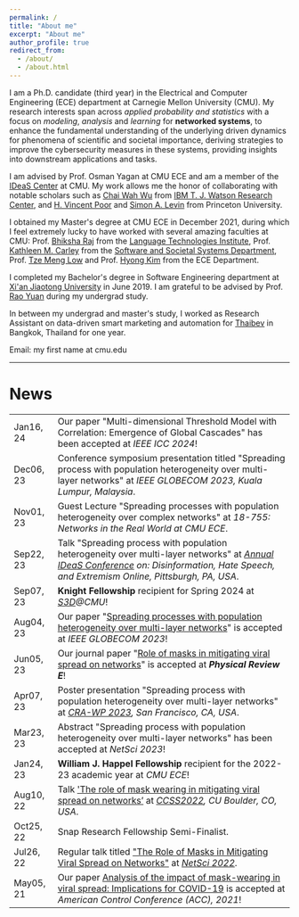 ```yaml
---
permalink: /
title: "About me"
excerpt: "About me"
author_profile: true
redirect_from: 
  - /about/
  - /about.html
---
```

<style>
td, th {
   border: none!important;
}
</style>

[//]: # (I am a Ph.D. candidate &#40;third year&#41; in the )

[//]: # (Electrical and Computer Engineering &#40;[ECE]&#40;https://www.ece.cmu.edu/&#41;&#41; department at Carnegie Mellon University &#40;CMU&#41;.)

[//]: # (I am interested in applied probability and statistics, with a focus on **networked systems**. )

[//]: # (I am advised by Prof. [Osman Yagan]&#40;http://users.ece.cmu.edu/~oyagan/&#41; at CMU ECE. )

[//]: # (I am also a member of the [IDeaS Center]&#40;https://www.cmu.edu/ideas-social-cybersecurity/&#41; at CMU.)

[//]: # (I am honored to collaborate with [Chai Wah Wu]&#40;https://researcher.watson.ibm.com/researcher/view.php?person=us-cwwu&#41; from IBM T. J. Watson Research Center and [H. Vincent Poor]&#40;https://ece.princeton.edu/people/h-vincent-poor&#41; and )

[//]: # ([Simon A. Levin]&#40;https://slevin.princeton.edu/&#41; from Princeton University. )
I am a Ph.D. candidate (third year) in the Electrical and Computer Engineering (ECE) department at Carnegie Mellon University (CMU). 
My research interests span across _applied probability and statistics_ with a focus on 
_modeling_, _analysis_ and _learning_ for **networked systems**, to enhance the fundamental understanding of the underlying driven dynamics 
for phenomena of scientific and societal importance, 
deriving strategies to improve the cybersecurity measures in these systems, providing insights into downstream applications and tasks.

I am advised by Prof. Osman Yagan at CMU ECE and am a member of the [IDeaS Center](https://www.cmu.edu/ideas-social-cybersecurity/) at CMU. 
My work allows me the honor of collaborating with notable scholars such as [Chai Wah Wu](https://ieeexplore.ieee.org/author/37276424300) from [IBM T. J. Watson Research Center](https://research.ibm.com/labs/yorktown-heights), 
and [H. Vincent Poor](https://ece.princeton.edu/people/h-vincent-poor) and [Simon A. Levin](https://slevin.princeton.edu/) from Princeton University.

I obtained my Master's degree at CMU ECE in December 2021, 
during which I feel extremely lucky to have worked with several amazing faculties at CMU: 
Prof. [Bhiksha Raj](http://mlsp.cs.cmu.edu/people/bhiksha/) from the [Language Technologies Institute](https://lti.cs.cmu.edu/),
Prof. [Kathleen M. Carley](http://www.casos.cs.cmu.edu/bios/carley/carley.html) from the [Software and Societal Systems Department](https://s3d.cmu.edu/), Prof. [Tze Meng Low](https://www.ece.cmu.edu/directory/bios/low-tze-meng.html) and Prof. [Hyong Kim](https://www.ece.cmu.edu/directory/bios/kim-hyong.html) from the ECE Department.

I completed my Bachelor's degree in Software Engineering department at [Xi'an Jiaotong University](http://en.xjtu.edu.cn/) in June 2019.
I am grateful to be advised by Prof. [Rao Yuan](https://ieeexplore.ieee.org/author/37086952691) during my undergrad study.

In between my undergrad and master's study, I worked as Research Assistant on data-driven smart marketing and automation for [Thaibev](https://www.thaibev.com/th08/home.aspx) in Bangkok, Thailand for one year.  

Email: my first name at cmu.edu

[//]: # (---)

[//]: # ()
[//]: # (# About my research)

[//]: # (My current research focuses on an interdisciplinary field of applied probability and statistics, random graph theory, especially in dynamical processes over complex systems.)

[//]: # (The results generally shed lights on various scientific domains, such as graph theory &#40;e.g., emergence of giant components&#41;, )

[//]: # (robustness and cascades in large connected systems, network epidemics, etc.)

[//]: # (Analytical findings on understanding of complex systems are derived, providing insights for decision-making and control strategies of downstream applications.    )



---
# News

|           |                                                                                                                                                                                                                                                                      |
|-----------|----------------------------------------------------------------------------------------------------------------------------------------------------------------------------------------------------------------------------------------------------------------------|
| Jan16, 24 | Our paper "Multi-dimensional Threshold Model with Correlation: Emergence of Global Cascades" has been accepted at _IEEE ICC 2024_!                                                                                                                                   | 
| Dec06, 23 | Conference symposium presentation titled "Spreading process with population heterogeneity over multi-layer networks" at _IEEE GLOBECOM 2023, Kuala Lumpur, Malaysia_.                                                                                                |
| Nov01, 23 | Guest Lecture "Spreading processes with population heterogeneity over complex networks" at _18-755: Networks in the Real World at CMU ECE_.                                                                                                                          |
| Sep22, 23 | Talk "Spreading process with population heterogeneity over multi-layer networks" at _[Annual IDeaS Conference](https://www.cmu.edu/ideas-social-cybersecurity/events/conference-index.html) on: Disinformation, Hate Speech, and Extremism Online, Pittsburgh, PA, USA_. |
| Sep07, 23 | **Knight Fellowship** recipient for Spring 2024 at _[S3D](https://s3d.cmu.edu/)@CMU_!                                                                                                                                                                                |
| Aug04, 23 | Our paper "[Spreading processes with population heterogeneity over multi-layer networks](https://arxiv.org/abs/2211.07479)" is accepted at _IEEE GLOBECOM 2023_!                                                                                                     |
| Jun05, 23 | Our journal paper "[Role of masks in mitigating viral spread on networks](https://journals.aps.org/pre/abstract/10.1103/PhysRevE.108.014306)" is accepted at **_Physical Review E_**!                                                                                |
| Apr07, 23 | Poster presentation "Spreading process with population heterogeneity over multi-layer networks" at _[CRA-WP 2023](https://cra.org/cra-wp/cra-wp-2023-graduate-cohort-workshops-applications-due-november-30/), San Francisco, CA, USA_.                              |
| Mar23, 23 | Abstract "Spreading process with population heterogeneity over multi-layer networks" has been accepted at _NetSci 2023_!                                                                                                                                             |
| Jan24, 23 | **William J. Happel Fellowship** recipient for the 2022-23 academic year at _CMU ECE_!                                                                                                                                                                               |
| Aug10, 22 | Talk ['The role of mask wearing in mitigating viral spread on networks’](https://www.colorado.edu/amath/sites/default/files/attached-files/schedule_v8.pdf) at _[CCSS2022](https://www.colorado.edu/amath/caccss2022), CU Boulder, CO, USA_.                         |
| Oct25, 22 | Snap Research Fellowship Semi-Finalist.                                                                                                                                                                                                                              |
| Jul26, 22 | Regular talk titled ["The Role of Masks in Mitigating Viral Spread on Networks"](https://arxiv.org/abs/2110.04398) at _[NetSci 2022](https://easychair.org/smart-program/NetSci2022/index.html)_.                                                                    |
| May05, 21 | Our paper [Analysis of the impact of mask-wearing in viral spread: Implications for COVID-19](https://ieeexplore.ieee.org/abstract/document/9482733) is accepted at _American Control Conference (ACC), 2021_!                                                       |              




